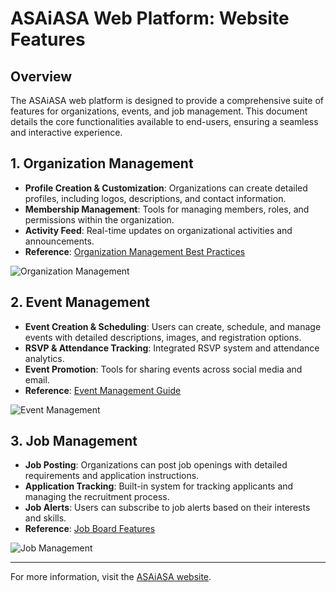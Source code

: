 # ASAiASA Web Platform: Website Features

## Overview
The ASAiASA web platform is designed to provide a comprehensive suite of features for organizations, events, and job management. This document details the core functionalities available to end-users, ensuring a seamless and interactive experience.

## 1. Organization Management
- **Profile Creation & Customization**: Organizations can create detailed profiles, including logos, descriptions, and contact information.
- **Membership Management**: Tools for managing members, roles, and permissions within the organization.
- **Activity Feed**: Real-time updates on organizational activities and announcements.
- **Reference**: [Organization Management Best Practices](https://www.atlassian.com/software/confluence/organization-management)

![Organization Management](https://images.unsplash.com/photo-1506744038136-46273834b3fb)

## 2. Event Management
- **Event Creation & Scheduling**: Users can create, schedule, and manage events with detailed descriptions, images, and registration options.
- **RSVP & Attendance Tracking**: Integrated RSVP system and attendance analytics.
- **Event Promotion**: Tools for sharing events across social media and email.
- **Reference**: [Event Management Guide](https://www.eventbrite.com/blog/event-management-ds00/)

![Event Management](https://images.unsplash.com/photo-1465101046530-73398c7f28ca)

## 3. Job Management
- **Job Posting**: Organizations can post job openings with detailed requirements and application instructions.
- **Application Tracking**: Built-in system for tracking applicants and managing the recruitment process.
- **Job Alerts**: Users can subscribe to job alerts based on their interests and skills.
- **Reference**: [Job Board Features](https://www.smartrecruiters.com/resources/glossary/job-board/)

![Job Management](https://images.unsplash.com/photo-1515168833906-d2a3b82b302c)

---

For more information, visit the [ASAiASA website](#). 